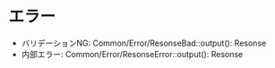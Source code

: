 # エラー

- バリデーションNG: Common/Error/ResonseBad::output(): Resonse
- 内部エラー: Common/Error/ResonseError::output(): Resonse
